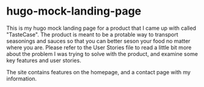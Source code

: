 # hugo-mock-landing-page

This is my hugo mock landing page for a product that I came up with called "TasteCase". The product is meant to be a protable way to transport seasonings and sauces so that you can better seson your food no matter where you are. Please refer to the User Stories file to read a little bit more about the problem I was trying to solve with the product, and examine some key features and user stories. 

The site contains features on the homepage, and a contact page with my information. 

